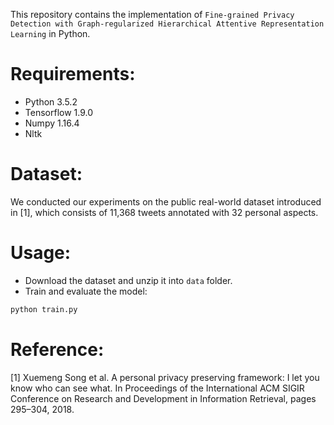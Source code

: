 This repository contains the implementation of `Fine-grained Privacy Detection with Graph-regularized Hierarchical Attentive Representation Learning` in Python.

# Requirements:
* Python 3.5.2
* Tensorflow 1.9.0
* Numpy 1.16.4
* Nltk

# Dataset:
We conducted our experiments on the public real-world dataset introduced in [1], which consists of 11,368 tweets annotated with 32 personal aspects.

# Usage:
* Download the dataset and unzip it into `data` folder. 
* Train and evaluate the model: 
```Python
python train.py
```

# Reference:
[1] Xuemeng Song et al. A personal privacy preserving framework: I let you know who can see what. In Proceedings of the International ACM SIGIR Conference on Research and Development in Information Retrieval, pages 295–304, 2018.
